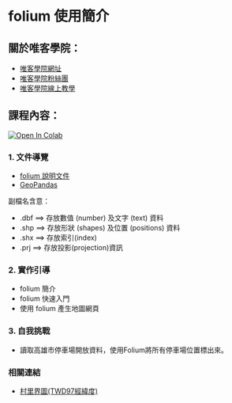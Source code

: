 # folium 使用簡介

## 關於唯客學院：

* [唯客學院網址](http://www.vcdemy.com)
* [唯客學院粉絲團](https://www.facebook.com/KHPYAcademy/)
* [唯客學院線上教學](https://khpy.teachable.com)

## 課程內容：

[![Open In Colab](https://colab.research.google.com/assets/colab-badge.svg)](https://colab.research.google.com/github/victorgau/khpy_folium_intro/)

### 1. 文件導覽

* [folium 說明文件](http://python-visualization.github.io/folium/)
* [GeoPandas](https://geopandas.org/)

副檔名含意：
* .dbf ==> 存放數值 (number) 及文字 (text) 資料
* .shp ==> 存放形狀 (shapes) 及位置 (positions) 資料
* .shx ==> 存放索引(index)
* .prj ==> 存放投影(projection)資訊

### 2. 實作引導

* folium 簡介
* folium 快速入門
* 使用 folium 產生地圖網頁

### 3. 自我挑戰

* 讀取高雄市停車場開放資料，使用Folium將所有停車場位置標出來。

### 相關連結

* [村里界圖(TWD97經緯度)](https://data.gov.tw/dataset/7438)
